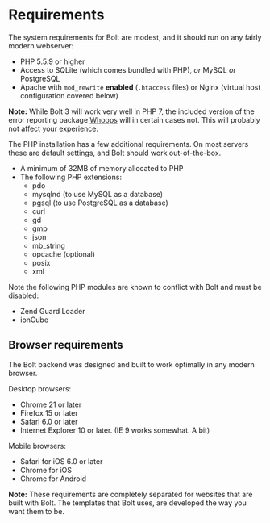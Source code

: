 Requirements
===============

The system requirements for Bolt are modest, and it should run on any fairly
modern webserver:

  - PHP 5.5.9 or higher
  - Access to SQLite (which comes bundled with PHP), _or_ MySQL _or_
    PostgreSQL
  - Apache with `mod_rewrite` <strong>enabled</strong> (`.htaccess` files) or
    Nginx (virtual host configuration covered below)

<p class="note"><strong>Note:</strong> While Bolt 3 will work very well in
PHP 7, the included version of the error reporting package
<a href="http://filp.github.io/whoops/">Whoops</a> will in certain cases not.
This will probably not affect your experience. </p>

The PHP installation has a few additional requirements. On most servers these
are default settings, and Bolt should work out-of-the-box.

  - A minimum of 32MB of memory allocated to PHP
  - The following PHP extensions:
    - pdo
    - mysqlnd (to use MySQL as a database)
    - pgsql (to use PostgreSQL as a database)
    - curl
    - gd
    - gmp
    - json
    - mb_string
    - opcache (optional)
    - posix
    - xml

Note the following PHP modules are known to conflict with Bolt and must be
disabled:

  - Zend Guard Loader
  - ionCube

Browser requirements
--------------------

The Bolt backend was designed and built to work optimally in any modern browser.

Desktop browsers:

  - Chrome 21 or later
  - Firefox 15 or later
  - Safari 6.0 or later
  - Internet Explorer 10 or later. (IE 9 works somewhat. A bit)

Mobile browsers:

  - Safari for iOS 6.0 or later
  - Chrome for iOS
  - Chrome for Android

<p class="note"><strong>Note:</strong> These requirements are completely
separated for websites that are built with Bolt. The templates that Bolt uses,
are developed the way you want them to be.</p>
